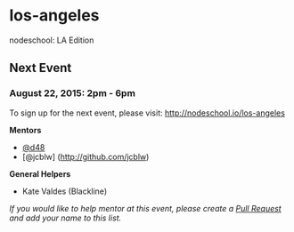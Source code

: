 los-angeles
===========

nodeschool: LA Edition

## Next Event

### August 22, 2015: 2pm - 6pm

To sign up for the next event, please visit: http://nodeschool.io/los-angeles

**Mentors**
 * [@d48](https://github.com/d48)
 * [@jcblw] (http://github.com/jcblw)

**General Helpers**
 * Kate Valdes (Blackline)

_If you would like to help mentor at this event, please create a [Pull Request](https://github.com/nodeschool/los-angeles/pulls) and add your name to this list._

